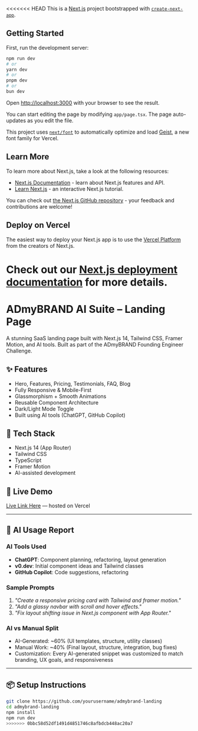 <<<<<<< HEAD
This is a [Next.js](https://nextjs.org) project bootstrapped with [`create-next-app`](https://nextjs.org/docs/app/api-reference/cli/create-next-app).

## Getting Started

First, run the development server:

```bash
npm run dev
# or
yarn dev
# or
pnpm dev
# or
bun dev
```

Open [http://localhost:3000](http://localhost:3000) with your browser to see the result.

You can start editing the page by modifying `app/page.tsx`. The page auto-updates as you edit the file.

This project uses [`next/font`](https://nextjs.org/docs/app/building-your-application/optimizing/fonts) to automatically optimize and load [Geist](https://vercel.com/font), a new font family for Vercel.

## Learn More

To learn more about Next.js, take a look at the following resources:

- [Next.js Documentation](https://nextjs.org/docs) - learn about Next.js features and API.
- [Learn Next.js](https://nextjs.org/learn) - an interactive Next.js tutorial.

You can check out [the Next.js GitHub repository](https://github.com/vercel/next.js) - your feedback and contributions are welcome!

## Deploy on Vercel

The easiest way to deploy your Next.js app is to use the [Vercel Platform](https://vercel.com/new?utm_medium=default-template&filter=next.js&utm_source=create-next-app&utm_campaign=create-next-app-readme) from the creators of Next.js.

Check out our [Next.js deployment documentation](https://nextjs.org/docs/app/building-your-application/deploying) for more details.
=======
# ADmyBRAND AI Suite – Landing Page

A stunning SaaS landing page built with Next.js 14, Tailwind CSS, Framer Motion, and AI tools. Built as part of the ADmyBRAND Founding Engineer Challenge.

## ✨ Features

- Hero, Features, Pricing, Testimonials, FAQ, Blog
- Fully Responsive & Mobile-First
- Glassmorphism + Smooth Animations
- Reusable Component Architecture
- Dark/Light Mode Toggle
- Built using AI tools (ChatGPT, GitHub Copilot)

## 🔧 Tech Stack

- Next.js 14 (App Router)
- Tailwind CSS
- TypeScript
- Framer Motion
- AI-assisted development

## 🚀 Live Demo

[Live Link Here](#) — hosted on Vercel

---

## 🤖 AI Usage Report

### AI Tools Used
- **ChatGPT**: Component planning, refactoring, layout generation
- **v0.dev**: Initial component ideas and Tailwind classes
- **GitHub Copilot**: Code suggestions, refactoring

### Sample Prompts
1. *"Create a responsive pricing card with Tailwind and framer motion."*
2. *"Add a glassy navbar with scroll and hover effects."*
3. *"Fix layout shifting issue in Next.js component with App Router."*

### AI vs Manual Split
- AI-Generated: ~60% (UI templates, structure, utility classes)
- Manual Work: ~40% (Final layout, structure, integration, bug fixes)
- Customization: Every AI-generated snippet was customized to match branding, UX goals, and responsiveness

---

## 📦 Setup Instructions

```bash
git clone https://github.com/yourusername/admybrand-landing
cd admybrand-landing
npm install
npm run dev
>>>>>>> 0bbc58d52df1491d4851746c8afbdcb448ac20a7
